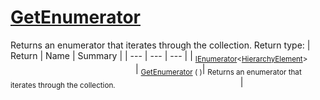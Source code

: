 # [GetEnumerator](./HierarchyElement-100664016.md)

Returns an enumerator that iterates through the collection.
Return type:
| Return | Name | Summary | 
| --- | --- | --- | 
| <sub>[IEnumerator](https://docs.microsoft.com/en-us/dotnet/api/System.Collections.Generic.IEnumerator-1)\<[HierarchyElement](./../HierarchyElement.md)></sub><img width=200/>| <sub>[GetEnumerator](./HierarchyElement-100664016.md) (  )</sub>| <sub>Returns an enumerator that iterates through the collection.</sub><img width=200/>| <br>


